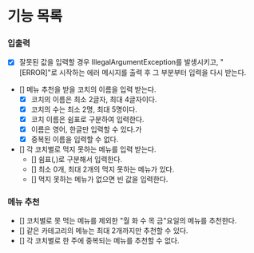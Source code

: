 # 기능 목록

### 입출력

- [x] 잘못된 값을 입력할 경우 IllegalArgumentException를 발생시키고, "[ERROR]"로 시작하는 에러 메시지를 출력 후 그 부분부터 입력을 다시 받는다.

- [] 메뉴 추천을 받을 코치의 이름을 입력 받는다.
  - [x] 코치의 이름은 최소 2글자, 최대 4글자이다.
  - [x] 코치의 수는 최소 2명, 최대 5명이다.
  - [x] 코치 이름은 쉼표로 구분하여 입력한다.
  - [x] 이름은 영어, 한글만 입력할 수 있다.가
  - [x] 중복된 이름을 입력할 수 없다.

- [] 각 코치별로 먹지 못하는 메뉴를 입력 받는다.
  - [] 쉼표(,)로 구분해서 입력한다.
  - [] 최소 0개, 최대 2개의 먹지 못하는 메뉴가 있다.
  - [] 먹지 못하는 메뉴가 없으면 빈 값을 입력한다.

### 메뉴 추천
- [] 코치별로 못 먹는 메뉴를 제외한 "월 화 수 목 금"요일의 메뉴를 추천한다.
- [] 같은 카테고리의 메뉴는 최대 2개까지만 추천할 수 있다.
- [] 각 코치별로 한 주에 중복되는 메뉴를 추천할 수 없다.
